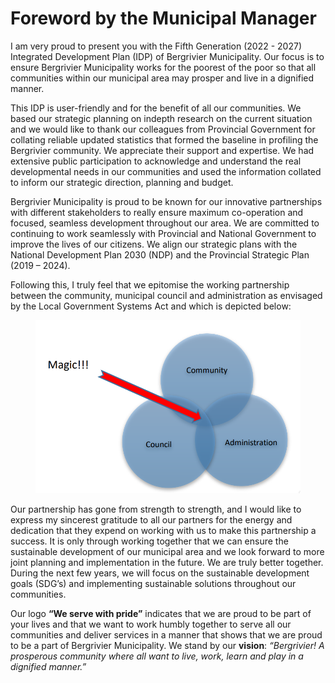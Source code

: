 # Foreword by the Municipal Manager

I am very proud to present you with the Fifth Generation (2022 - 2027) Integrated Development Plan (IDP) of Bergrivier Municipality. Our focus is to ensure Bergrivier Municipality works for the poorest of the poor so that all communities within our municipal area may prosper and live in a dignified manner.

This IDP is user-friendly and for the benefit of all our communities. We based our strategic planning on indepth research on the current situation and we would like to thank our colleagues from Provincial Government for collating reliable updated statistics that formed the baseline in profiling the Bergrivier community. We appreciate their support and expertise. We had extensive public participation to acknowledge and understand the real developmental needs in our communities and used the information collated to inform our strategic direction, planning and budget.

Bergrivier Municipality is proud to be known for our innovative partnerships with different stakeholders to really ensure maximum co-operation and focused, seamless development throughout our area. We are committed to continuing to work seamlessly with Provincial and National Government to improve the lives of our citizens. We align our strategic plans with the National Development Plan 2030 (NDP) and the Provincial Strategic Plan (2019 – 2024).

Following this, I truly feel that we epitomise the working partnership between the community, municipal council and administration as envisaged by the Local Government Systems Act and which is depicted below:

<figure><img src=".gitbook/assets/Screenshot_2023-04-13_16-29-03.png" alt=""><figcaption></figcaption></figure>

Our partnership has gone from strength to strength, and I would like to express my sincerest gratitude to all our partners for the energy and dedication that they expend on working with us to make this partnership a success. It is only through working together that we can ensure the sustainable development of our municipal area and we look forward to more joint planning and implementation in the future. We are truly better together. During the next few years, we will focus on the sustainable development goals (SDG’s) and implementing sustainable solutions throughout our communities.

Our logo **“We serve with pride”** indicates that we are proud to be part of your lives and that we want to work humbly together to serve all our communities and deliver services in a manner that shows that we are proud to be a part of Bergrivier Municipality. We stand by our **vision**: _“Bergrivier! A prosperous community where all want to live, work, learn and play in a dignified manner.”_
